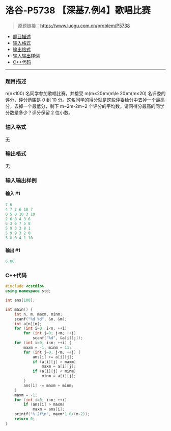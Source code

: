 # 洛谷-P5738 【深基7.例4】歌唱比赛

> 原题链接：https://www.luogu.com.cn/problem/P5738

- [题目描述](#题目描述)
- [输入格式](#输入格式)
- [输出格式](#输出格式)
- [输入输出样例](#输入输出样例)
- [C++代码](#C++代码)

---

### <a name="题目描述">题目描述</a>

n(n≤100) 名同学参加歌唱比赛，并接受 m(m≤20)m(m\le 20)m(m≤20) 名评委的评分，评分范围是 0 到 10 分。这名同学的得分就是这些评委给分中去掉一个最高分，去掉一个最低分，剩下 m−2m-2m−2 个评分的平均数。请问得分最高的同学分数是多少？评分保留 2 位小数。

### <a name="输入格式">输入格式</a>

无

### <a name="输出格式">输出格式</a>

无

### <a name="输入输出样例">输入输出样例</a>

#### 输入 #1

```c++
7 6
4 7 2 6 10 7
0 5 0 10 3 10
2 6 8 4 3 6
6 3 6 7 5 8
5 9 3 3 8 1
5 9 9 3 2 0
5 8 0 4 1 10
```

#### 输出 #1

```c++
6.00
```

### <a name="C++代码">C++代码</a>

```c++
#include <cstdio>
using namespace std;

int ans[100];

int main() {
    int n, m, maxm, minm;
    scanf("%d %d", &n, &m);
    int a[n][m];
    for (int i=0; i<n; ++i)
        for (int j=0; j<m; ++j)
            scanf("%d", &a[i][j]);
    for (int i=0; i<n; ++i) {
        maxm = -1, minm = 11;
        for (int j=0; j<m; ++j) {
            ans[i] += a[i][j];
            if (a[i][j] > maxm)
                maxm = a[i][j];
            if (a[i][j] < minm)
                minm = a[i][j];
        }
        ans[i] -= maxm + minm;
    }
    maxm = -1;
    for (int i=0; i<n; ++i)
        if (ans[i] > maxm)
            maxm = ans[i];
    printf("%.2f\n", maxm*1.0/(m-2));
    return 0;
}
```